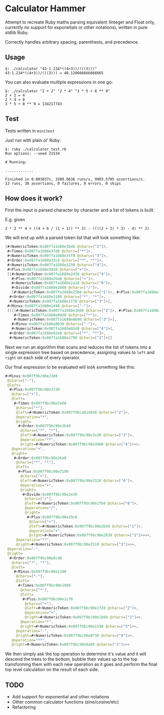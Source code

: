 # Calculator Hammer

Attempt to recreate Ruby maths parsing equivalent (Integer and Float only, currently no support for exponetials or other notations), written in pure stdlib Ruby.

Correctly handles arbitrary spacing, parenthesis, and precedence.

## Usage

```
$: ./calculator "43-1.234*((4+3))/(((3)))"
43-1.234*((4+3))/(((3))) = 40.120666666666665
```

You can also evaluate multiple expressions in one go:

```
$: ./calculator "2 + 2" "2 * 4" "3 * 5 + 8 ** 9"
2 + 2 = 4
2 * 4 = 8
3 * 5 + 8 ** 9 = 134217743
```

## Test

Tests written in `minitest`

Just run with plain ol' Ruby:

```
$: ruby ./calculator_test.rb
Run options: --seed 21534

# Running:

.............

Finished in 0.003837s, 3388.0636 runs/s, 9903.5705 assertions/s.
13 runs, 38 assertions, 0 failures, 0 errors, 0 skips
```

## How does it work?

First the input is parsed character by character and a list of tokens is built.

E.g. given

```
2 * 3 ** 4 + ((4 + 6 / (1 + 1)) ** 3) - ((((2 + 2) * 3) - 4) ** 2)
```

We will end up with a parsed token list that will look something like:
```java
[#<NumericToken:0x007fa1688e3b48 @chars=["2"]>,
 #<Times:0x007fa1688e37d8 @chars=["*"]>,
 #<NumericToken:0x007fa1688e35f8 @chars=["3"]>,
 #<Order:0x007fa1688e33c8 @chars=["*", "*"]>,
 #<NumericToken:0x007fa1688e3238 @chars=["4"]>,
 #<Plus:0x007fa1688e3058 @chars=["+"]>,
 [[#<NumericToken:0x007fa1688e2d38 @chars=["4"]>,
   #<Plus:0x007fa1688e2ba8 @chars=["+"]>,
   #<NumericToken:0x007fa1688e2a18 @chars=["6"]>,
   #<Divide:0x007fa1688e2888 @chars=["/"]>,
   [#<NumericToken:0x007fa1688e25b8 @chars=["1"]>, #<Plus:0x007fa1688e2428 @chars=["+"]>, #<NumericToken:0x007fa1688e2298 @chars=["1"]>]],
  #<Order:0x007fa1688e2108 @chars=["*", "*"]>,
  #<NumericToken:0x007fa1688e1f78 @chars=["3"]>],
 #<Minus:0x007fa1688e1d48 @chars=["-"]>,
 [[[[#<NumericToken:0x007fa1688e16b8 @chars=["2"]>, #<Plus:0x007fa1688e13c0 @chars=["+"]>, #<NumericToken:0x007fa1688e10a0 @chars=["2"]>],
    #<Times:0x007fa1688e0dd0 @chars=["*"]>,
    #<NumericToken:0x007fa1688e0b00 @chars=["3"]>],
   #<Minus:0x007fa1688e0830 @chars=["-"]>,
   #<NumericToken:0x007fa1688e05d8 @chars=["4"]>],
  #<Order:0x007fa1688e02e0 @chars=["*", "*"]>,
  #<NumericToken:0x007fa1688e2798 @chars=["2"]>]]
```

Next we run an algorithm that scans and reduces the list of tokens into a single expression tree based on precedence, assigning values to `left` and `right` on each side of every operator.

Our final expression to be evaluated will look something like this:

```java
#<Minus:0x007f9bc90e2380
 @chars=["-"],
 @left=
  #<Plus:0x007f9bc90e3730
   @chars=["+"],
   @left=
    #<Times:0x007f9bc90e3e60
     @chars=["*"],
     @left=#<NumericToken:0x007f9bca014038 @chars=["2"]>,
     @operation="*",
     @right=
      #<Order:0x007f9bc90e3b40
       @chars=["*", "*"],
       @left=#<NumericToken:0x007f9bc90e3cd0 @chars=["3"]>,
       @operation="**",
       @right=#<NumericToken:0x007f9bc90e3960 @chars=["4"]>>>,
   @operation="+",
   @right=
    #<Order:0x007f9bc90e26a0
     @chars=["*", "*"],
     @left=
      #<Plus:0x007f9bc90e3190
       @chars=["+"],
       @left=#<NumericToken:0x007f9bc90e3320 @chars=["4"]>,
       @operation="+",
       @right=
        #<Divide:0x007f9bc90e2e20
         @chars=["/"],
         @left=#<NumericToken:0x007f9bc90e2fb0 @chars=["6"]>,
         @operation="/",
         @right=
          #<Plus:0x007f9bc90e29c0
           @chars=["+"],
           @left=#<NumericToken:0x007f9bc90e2b50 @chars=["1"]>,
           @operation="+",
           @right=#<NumericToken:0x007f9bc90e2830 @chars=["1"]>>>>,
     @operation="**",
     @right=#<NumericToken:0x007f9bc90e2510 @chars=["3"]>>>,
 @operation="-",
 @right=
  #<Order:0x007f9bc90e0cd8
   @chars=["*", "*"],
   @left=
    #<Minus:0x007f9bc90e1200
     @chars=["-"],
     @left=
      #<Times:0x007f9bc90e1908
       @chars=["*"],
       @left=
        #<Plus:0x007f9bc90e1cf0
         @chars=["+"],
         @left=#<NumericToken:0x007f9bc90e1f20 @chars=["2"]>,
         @operation="+",
         @right=#<NumericToken:0x007f9bc90e1b60 @chars=["2"]>>,
       @operation="*",
       @right=#<NumericToken:0x007f9bc90e1598 @chars=["3"]>>,
     @operation="-",
     @right=#<NumericToken:0x007f9bc90e0f30 @chars=["4"]>>,
   @operation="**",
   @right=#<NumericToken:0x007f9bc90e0a08 @chars=["2"]>>>
```

We then simply ask the top operation to determine it's value and it will descend the trees to the bottom, bubble their values up to the top transforming them with each new operation as it goes and perform the final top level calculation on the result of each side.

## TODO

* Add support for exponential and other notations
* Other common calculator functions (sine/cosine/etc)
* Refactoring
